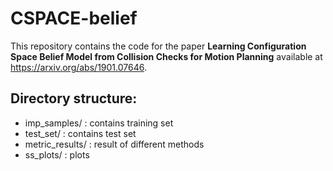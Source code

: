 # CSPACE-belief
This repository contains the code for the paper **Learning Configuration Space Belief Model from Collision Checks for Motion Planning** available at https://arxiv.org/abs/1901.07646.

## Directory structure:
* imp_samples/  : contains training set
* test_set/       : contains test set
* metric_results/ : result of different methods
* ss_plots/       : plots 

